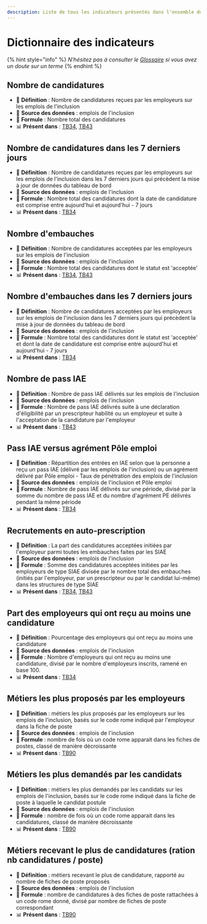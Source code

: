 ```yaml
---
description: Liste de tous les indicateurs présentés dans l'ensemble des tableaux de bord
---
```


# Dictionnaire des indicateurs

{% hint style="info" %}
_N'hésitez pas à consulter le_ [_Glossaire_](../glossaire-inclusion.md) _si vous avez un doute sur un terme_
{% endhint %}

## Nombre de candidatures

* 📗 **Définition** : Nombre de candidatures reçues par les employeurs sur les emplois de l'inclusion
* 💾 **Source des données** : emplois de l'inclusion
* 🧮 **Formule** : Nombre total des candidatures
* 📊 **Présent dans** : [TB34](les-tableaux-de-bord-disponibles.md#statistiques-des-emplois-de-linclusion), [TB43](les-tableaux-de-bord-disponibles.md#statistiques-avancees-des-emplois-de-linclusion)

## Nombre de candidatures dans les 7 derniers jours

* 📗 **Définition** : Nombre de candidatures reçues par les employeurs sur les emplois de l'inclusion dans les 7 derniers jours qui précèdent la mise à jour de données du tableau de bord
* 💾 **Source des données** : emplois de l'inclusion
* 🧮 **Formule** : Nombre total des candidatures dont la date de candidature est comprise entre aujourd'hui et aujourd'hui - 7 jours
* 📊 **Présent dans** : [TB34](les-tableaux-de-bord-disponibles.md#statistiques-des-emplois-de-linclusion)

## Nombre d'embauches

* 📗 **Définition** : Nombre de candidatures acceptées par les employeurs sur les emplois de l'inclusion
* 💾 **Source des données** : emplois de l'inclusion
* 🧮 **Formule** : Nombre total des candidatures dont le statut est 'acceptée'
* 📊 **Présent dans** : [TB34](les-tableaux-de-bord-disponibles.md#statistiques-des-emplois-de-linclusion), [TB43](les-tableaux-de-bord-disponibles.md#statistiques-avancees-des-emplois-de-linclusion)

## Nombre d'embauches dans les 7 derniers jours

* 📗 **Définition** : Nombre de candidatures acceptées par les employeurs sur les emplois de l'inclusion dans les 7 derniers jours qui précèdent la mise à jour de données du tableau de bord
* 💾 **Source des données** : emplois de l'inclusion
* 🧮 **Formule** : Nombre total des candidatures dont le statut est 'acceptée' et dont la date de candidature est comprise entre aujourd'hui et aujourd'hui - 7 jours
* 📊 **Présent dans** : [TB34](les-tableaux-de-bord-disponibles.md#statistiques-des-emplois-de-linclusion)

## Nombre de pass IAE

* 📗 **Définition** : Nombre de pass IAE délivrés sur les emplois de l'inclusion
* 💾 **Source des données** : emplois de l'inclusion
* 🧮 **Formule** : Nombre de pass IAE délivrés suite à une déclaration d'éligibilité par un prescripteur habilité ou un employeur et suite à l'acceptation de la candidature par l'employeur
* 📊 **Présent dans** : [TB43](les-tableaux-de-bord-disponibles.md#statistiques-avancees-des-emplois-de-linclusion)

## Pass IAE versus agrément Pôle emploi

* 📗 **Définition** : Répartition des entrées en IAE selon que la personne a reçu un pass IAE \(délivré par les emplois de l'inclusion\) ou un agrément délivré par Pôle emploi - Taux de pénétration des emplois de l'inclusion
* 💾 **Source des données** : emplois de l'inclusion et Pôle emploi
* 🧮 **Formule** : Nombre de pass IAE délivrés sur une période, divisé par la somme du nombre de pass IAE et du nombre d'agrément PE délivrés pendant la même période
* 📊 **Présent dans** : [TB34](les-tableaux-de-bord-disponibles.md#statistiques-des-emplois-de-linclusion)

## Recrutements en auto-prescription

* 📗 **Définition** : La part des candidatures acceptées initiées par l'employeur parmi toutes les embauches faites par les SIAE
* 💾 **Source des données** : emplois de l'inclusion
* 🧮 **Formule** : Somme des candidatures acceptées initiées par les employeurs de type SIAE divisée par le nombre total des embauches \(initiés par l'employeur, par un prescripteur ou par le candidat lui-même\) dans les structures de type SIAE
* 📊 **Présent dans** : [TB34](les-tableaux-de-bord-disponibles.md#statistiques-des-emplois-de-linclusion), [TB43](les-tableaux-de-bord-disponibles.md#statistiques-avancees-des-emplois-de-linclusion)

## Part des employeurs qui ont reçu au moins une candidature

* 📗 **Définition** : Pourcentage des employeurs qui ont reçu au moins une candidature
* 💾 **Source des données** : emplois de l'inclusion
* 🧮 **Formule** : Nombre d'employeurs qui ont reçu au moins une candidature, divisé par le nombre d'employeurs inscrits, ramené en base 100.
* 📊 **Présent dans** : [TB34](les-tableaux-de-bord-disponibles.md#statistiques-des-emplois-de-linclusion)

## Métiers les plus proposés par les employeurs

* 📗 **Définition** : métiers les plus proposés par les employeurs sur les emplois de l'inclusion, basés sur le code rome indiqué par l'employeur dans la fiche de poste
* 💾 **Source des données** : emplois de l'inclusion
* 🧮 **Formule** : nombre de fois où un code rome apparait dans les fiches de postes, classé de manière décroissante
* 📊 **Présent dans** : [TB90](les-tableaux-de-bord-disponibles.md#metiers-de-linclusion)

## Métiers les plus demandés par les candidats

* 📗 **Définition** : métiers les plus demandés par les candidats sur les emplois de l'inclusion, basés sur le code rome indiqué dans la fiche de poste à laquelle le candidat postule
* 💾 **Source des données** : emplois de l'inclusion
* 🧮 **Formule** : nombre de fois où un code rome apparait dans les candidatures, classé de manière décroissante
* 📊 **Présent dans** : [TB90](les-tableaux-de-bord-disponibles.md#metiers-de-linclusion)

## Métiers recevant le plus de candidatures \(ration nb candidatures / poste\)

* 📗 **Définition** : métiers recevant le plus de candidature, rapporté au nombre de fiches de poste proposés
* 💾 **Source des données** : emplois de l'inclusion
* 🧮 **Formule** : nombre de candidatures à des fiches de poste rattachées à un code rome donné, divisé par nombre de fiches de poste correspondant
* 📊 **Présent dans** : [TB90](les-tableaux-de-bord-disponibles.md#metiers-de-linclusion)

